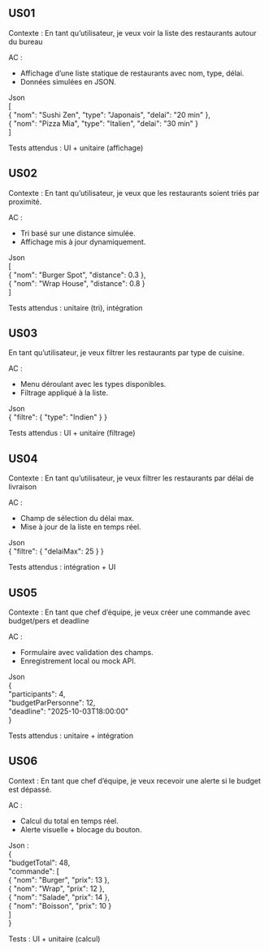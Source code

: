 ## US01  
Contexte : En tant qu’utilisateur, je veux voir la liste des restaurants autour du bureau  

AC :  
- Affichage d’une liste statique de restaurants avec nom, type, délai.  
- Données simulées en JSON.  

Json  
[  
    { "nom": "Sushi Zen", "type": "Japonais", "delai": "20 min" },  
    { "nom": "Pizza Mia", "type": "Italien", "delai": "30 min" }  
]  
  
Tests attendus : UI + unitaire (affichage)  
  
## US02  
Contexte : En tant qu’utilisateur, je veux que les restaurants soient triés par proximité.  
  
AC :  
- Tri basé sur une distance simulée.  
- Affichage mis à jour dynamiquement.  
  
Json  
[  
    { "nom": "Burger Spot", "distance": 0.3 },  
    { "nom": "Wrap House", "distance": 0.8 }  
]  
  
Tests attendus : unitaire (tri), intégration  
  
## US03  
En tant qu’utilisateur, je veux filtrer les restaurants par type de cuisine.  
  
AC :  
- Menu déroulant avec les types disponibles.  
- Filtrage appliqué à la liste.  
  
Json  
{ "filtre": { "type": "Indien" } }  
  
Tests attendus : UI + unitaire (filtrage)  
  
## US04  
Contexte : En tant qu’utilisateur, je veux filtrer les restaurants par délai de livraison  
  
AC :  
- Champ de sélection du délai max.  
- Mise à jour de la liste en temps réel.  
  
Json  
{ "filtre": { "delaiMax": 25 } }  
  
Tests attendus : intégration + UI  
  
## US05  
Contexte : En tant que chef d’équipe, je veux créer une commande avec budget/pers et deadline  
  
AC :  
- Formulaire avec validation des champs.  
- Enregistrement local ou mock API.  
  
Json  
{  
    "participants": 4,  
    "budgetParPersonne": 12,  
    "deadline": "2025-10-03T18:00:00"  
}  
  
Tests attendus : unitaire + intégration  
  
## US06  
Context : En tant que chef d’équipe, je veux recevoir une alerte si le budget est dépassé.  
  
AC :  
- Calcul du total en temps réel.  
- Alerte visuelle + blocage du bouton.  
  
Json :  
{  
    "budgetTotal": 48,  
    "commande": [  
        { "nom": "Burger", "prix": 13 },  
        { "nom": "Wrap", "prix": 12 },  
        { "nom": "Salade", "prix": 14 },  
        { "nom": "Boisson", "prix": 10 }  
    ]  
}  
  
Tests : UI + unitaire (calcul)  